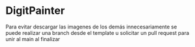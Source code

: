 # DigitPainter
Para evitar descargar las imagenes de los demás innecesariamente se puede realizar una branch desde el template u solicitar un pull request para unir al main al finalizar
